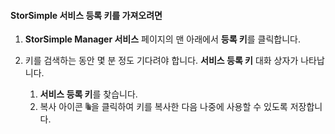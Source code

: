 #### StorSimple 서비스 등록 키를 가져오려면
1. **StorSimple Manager 서비스** 페이지의 맨 아래에서 **등록 키**를 클릭합니다.
2. 키를 검색하는 동안 몇 분 정도 기다려야 합니다. **서비스 등록 키** 대화 상자가 나타납니다.
   
   1. **서비스 등록 키**를 찾습니다.
   2. 복사 아이콘 ![](./media/storsimple-ova-get-service-registration-key/image6-include.png)을 클릭하여 키를 복사한 다음 나중에 사용할 수 있도록 저장합니다.

<!---HONumber=AcomDC_0128_2016-->